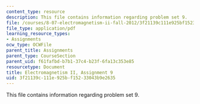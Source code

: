 ```yaml
---
content_type: resource
description: This file contains information regarding problem set 9.
file: /courses/8-07-electromagnetism-ii-fall-2012/3f21139c111e925bf15233043b9e2635_MIT8_07F12_pset09.pdf
file_type: application/pdf
learning_resource_types:
- Assignments
ocw_type: OCWFile
parent_title: Assignments
parent_type: CourseSection
parent_uid: f61fafbd-b7b1-37c4-b23f-6fa13c353e85
resourcetype: Document
title: Electromagnetism II, Assignment 9
uid: 3f21139c-111e-925b-f152-33043b9e2635
---
```

This file contains information regarding problem set 9.

